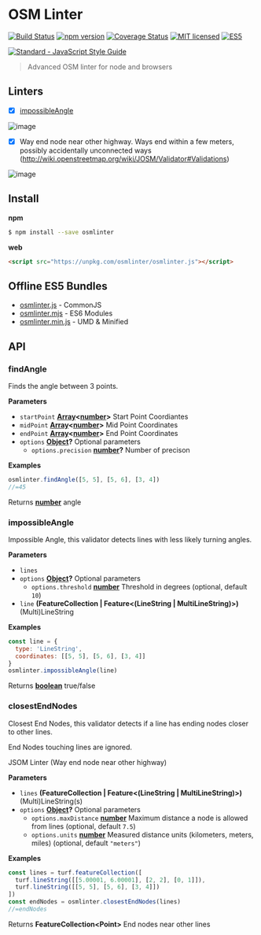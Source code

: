 # OSM Linter

[![Build Status](https://travis-ci.org/opentransportation/osmlinter.svg?branch=master)](https://travis-ci.org/opentransportation/osmlinter)
[![npm version](https://badge.fury.io/js/osmlinter.svg)](https://badge.fury.io/js/osmlinter)
[![Coverage Status](https://coveralls.io/repos/github/opentransportation/osmlinter/badge.svg?branch=master)](https://coveralls.io/github/opentransportation/osmlinter?branch=master)
[![MIT licensed](https://img.shields.io/badge/license-MIT-blue.svg)](https://raw.githubusercontent.com/opentransportation/osmlinter/master/LICENSE)
[![ES5](https://camo.githubusercontent.com/d341caa63123c99b79fda7f8efdc29b35f9f2e70/68747470733a2f2f696d672e736869656c64732e696f2f62616467652f65732d352d627269676874677265656e2e737667)](http://kangax.github.io/compat-table/es5/)

[![Standard - JavaScript Style Guide](https://cdn.rawgit.com/feross/standard/master/badge.svg)](https://github.com/feross/standard)

> Advanced OSM linter for node and browsers

## Linters

-   [x] [impossibleAngle](https://github.com/osmlab/osmlint/tree/master/validators/impossibleAngle)

![image](https://user-images.githubusercontent.com/550895/30848303-c477f67a-a26c-11e7-8a6e-d094367ead71.png)

-   [x] Way end node near other highway. Ways end within a few meters, possibly accidentally unconnected ways (<http://wiki.openstreetmap.org/wiki/JOSM/Validator#Validations>)

![image](https://user-images.githubusercontent.com/550895/30847759-ac733762-a26a-11e7-94a9-717087a2933b.png)

## Install

**npm**

```bash
$ npm install --save osmlinter
```

**web**

```html
<script src="https://unpkg.com/osmlinter/osmlinter.js"></script>
```

## Offline ES5 Bundles

-   [osmlinter.js](https://unpkg.com/osmlinter/osmlinter.js) - CommonJS
-   [osmlinter.mjs](https://unpkg.com/osmlinter/osmlinter.mjs) - ES6 Modules
-   [osmlinter.min.js](https://unpkg.com/osmlinter/osmlinter.min.js) - UMD & Minified

## API

<!-- Generated by documentation.js. Update this documentation by updating the source code. -->

### findAngle

Finds the angle between 3 points.

**Parameters**

-   `startPoint` **[Array](https://developer.mozilla.org/en-US/docs/Web/JavaScript/Reference/Global_Objects/Array)&lt;[number](https://developer.mozilla.org/en-US/docs/Web/JavaScript/Reference/Global_Objects/Number)>** Start Point Coordiantes
-   `midPoint` **[Array](https://developer.mozilla.org/en-US/docs/Web/JavaScript/Reference/Global_Objects/Array)&lt;[number](https://developer.mozilla.org/en-US/docs/Web/JavaScript/Reference/Global_Objects/Number)>** Mid Point Coordinates
-   `endPoint` **[Array](https://developer.mozilla.org/en-US/docs/Web/JavaScript/Reference/Global_Objects/Array)&lt;[number](https://developer.mozilla.org/en-US/docs/Web/JavaScript/Reference/Global_Objects/Number)>** End Point Coordinates
-   `options` **[Object](https://developer.mozilla.org/en-US/docs/Web/JavaScript/Reference/Global_Objects/Object)?** Optional parameters
    -   `options.precision` **[number](https://developer.mozilla.org/en-US/docs/Web/JavaScript/Reference/Global_Objects/Number)?** Number of precison

**Examples**

```javascript
osmlinter.findAngle([5, 5], [5, 6], [3, 4])
//=45
```

Returns **[number](https://developer.mozilla.org/en-US/docs/Web/JavaScript/Reference/Global_Objects/Number)** angle

### impossibleAngle

Impossible Angle, this validator detects lines with less likely turning angles.

**Parameters**

-   `lines`
-   `options` **[Object](https://developer.mozilla.org/en-US/docs/Web/JavaScript/Reference/Global_Objects/Object)?** Optional parameters
    -   `options.threshold` **[number](https://developer.mozilla.org/en-US/docs/Web/JavaScript/Reference/Global_Objects/Number)** Threshold in degrees (optional, default `10`)
-   `line` **(FeatureCollection | Feature&lt;(LineString | MultiLineString)>)** (Multi)LineString

**Examples**

```javascript
const line = {
  type: 'LineString',
  coordinates: [[5, 5], [5, 6], [3, 4]]
}
osmlinter.impossibleAngle(line)
```

Returns **[boolean](https://developer.mozilla.org/en-US/docs/Web/JavaScript/Reference/Global_Objects/Boolean)** true/false

### closestEndNodes

Closest End Nodes, this validator detects if a line has ending nodes closer to other lines.

End Nodes touching lines are ignored.

JSOM Linter (Way end node near other highway)

**Parameters**

-   `lines` **(FeatureCollection | Feature&lt;(LineString | MultiLineString)>)** (Multi)LineString(s)
-   `options` **[Object](https://developer.mozilla.org/en-US/docs/Web/JavaScript/Reference/Global_Objects/Object)?** Optional parameters
    -   `options.maxDistance` **[number](https://developer.mozilla.org/en-US/docs/Web/JavaScript/Reference/Global_Objects/Number)** Maximum distance a node is allowed from lines (optional, default `7.5`)
    -   `options.units` **[number](https://developer.mozilla.org/en-US/docs/Web/JavaScript/Reference/Global_Objects/Number)** Measured distance units (kilometers, meters, miles) (optional, default `"meters"`)

**Examples**

```javascript
const lines = turf.featureCollection([
  turf.lineString([[5.00001, 6.00001], [2, 2], [0, 1]]),
  turf.lineString([[5, 5], [5, 6], [3, 4]])
])
const endNodes = osmlinter.closestEndNodes(lines)
//=endNodes
```

Returns **FeatureCollection&lt;Point>** End nodes near other lines
